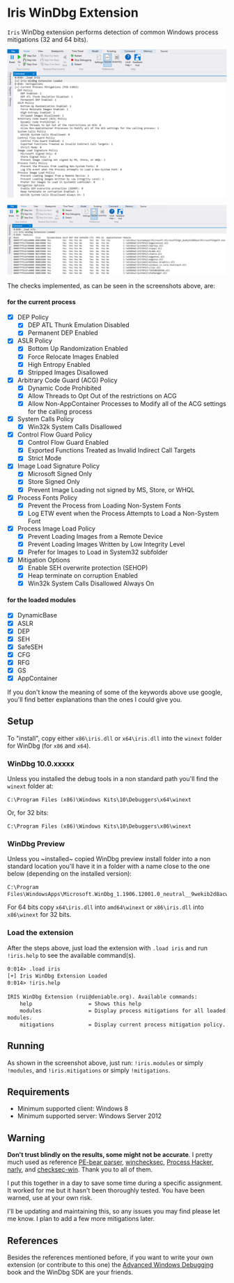 # Iris WinDbg Extension

`Iris` WinDbg extension performs detection of common Windows process mitigations (32 and 64 bits).

![](screens/iris.extension.2.png)

![](screens/iris.extension.png)

The checks implemented, as can be seen in the screenshots above, are:

#### for the current process

- [x] DEP Policy
  - [x] DEP ATL Thunk Emulation Disabled
  - [x] Permanent DEP Enabled
- [x] ASLR Policy
  - [x] Bottom Up Randomization Enabled
  - [x] Force Relocate Images Enabled
  - [x] High Entropy Enabled
  - [x] Stripped Images Disallowed
- [x] Arbitrary Code Guard (ACG) Policy
  - [x] Dynamic Code Prohibited
  - [x] Allow Threads to Opt Out of the restrictions on ACG
  - [x] Allow Non-AppContainer Processes to Modify all of the ACG settings for the calling process
- [x] System Calls Policy
  - [x] Win32k System Calls Disallowed
- [x] Control Flow Guard Policy
  - [x] Control Flow Guard Enabled
  - [x] Exported Functions Treated as Invalid Indirect Call Targets
  - [x] Strict Mode
- [x] Image Load Signature Policy
  - [x] Microsoft Signed Only
  - [x] Store Signed Only
  - [x] Prevent Image Loading not signed by MS, Store, or WHQL
- [x] Process Fonts Policy
  - [x] Prevent the Process from Loading Non-System Fonts
  - [x] Log ETW event when the Process Attempts to Load a Non-System Font
- [x] Process Image Load Policy
  - [x] Prevent Loading Images from a Remote Device
  - [x] Prevent Loading Images Written by Low Integrity Level
  - [x] Prefer for Images to Load in System32 subfolder
- [x] Mitigation Options
  - [x] Enable SEH overwrite protection (SEHOP)
  - [x] Heap terminate on corruption Enabled
  - [x] Win32k System Calls Disallowed Always On

#### for the loaded modules

- [x] DynamicBase 
- [x] ASLR 
- [x] DEP 
- [x] SEH 
- [x] SafeSEH 
- [x] CFG
- [x] RFG
- [x] GS
- [x] AppContainer

If you don't know the meaning of some of the keywords above use google, you'll find better explanations than the ones I could give you.

## Setup

To "install", copy either `x86\iris.dll` or `x64\iris.dll` into the `winext` folder for WinDbg (for `x86` and `x64`).

### WinDbg 10.0.xxxxx

Unless you installed the debug tools in a non standard path you'll find the `winext` folder at:

```
C:\Program Files (x86)\Windows Kits\10\Debuggers\x64\winext
```

Or, for 32 bits:

```
C:\Program Files (x86)\Windows Kits\10\Debuggers\x86\winext
```

### WinDbg Preview

Unless you ~installed~ copied WinDbg preview install folder into a non standard location you'll have it in a folder with a name close to the one below (depending on the installed version):

```
C:\Program Files\WindowsApps\Microsoft.WinDbg_1.1906.12001.0_neutral__9wekib2d8acwe
```

For 64 bits copy `x64\iris.dll` into `amd64\winext` or `x86\iris.dll` into `x86\winext` for 32 bits.

### Load the extension

After the steps above, just load the extension with `.load iris` and run `!iris.help` to see the available command(s).

```
0:014> .load iris
[+] Iris WinDbg Extension Loaded
0:014> !iris.help

IRIS WinDbg Extension (rui@deniable.org). Available commands:
	help                  = Shows this help
	modules               = Display process mitigations for all loaded modules.
	mitigations           = Display current process mitigation policy.
```

## Running

As shown in the screenshot above, just run: `!iris.modules` or simply `!modules`, and `!iris.mitigations` or simply `!mitigations`.

## Requirements

- Minimum supported client: Windows 8
- Minimum supported server: Windows Server 2012

## Warning

**Don't trust blindly on the results, some might not be accurate**. I pretty much used as reference [PE-bear parser](https://github.com/hasherezade/bearparser/), [winchecksec](https://github.com/trailofbits/winchecksec/), [Process Hacker](https://github.com/processhacker/processhacker), [narly](https://github.com/d0c-s4vage/narly/), and [checksec-win](https://github.com/wmliang/checksec-win). Thank you to all of them.

I put this together in a day to save some time during a specific assignment. It worked for me but it hasn't been thoroughly tested. You have been warned, use at your own risk.

I'll be updating and maintaining this, so any issues you may find please let me know. I plan to add a few more mitigations later.

## References

Besides the references mentioned before, if you want to write your own extension (or contribute to this one) the [Advanced Windows Debugging](https://archive.codeplex.com/?p=awd) book and the WinDbg SDK are your friends.
